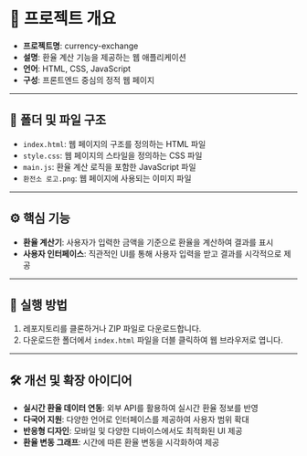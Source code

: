# 🧩 프로젝트 개요

- **프로젝트명**: currency-exchange
- **설명**: 환율 계산 기능을 제공하는 웹 애플리케이션
- **언어**: HTML, CSS, JavaScript
- **구성**: 프론트엔드 중심의 정적 웹 페이지

---

## 📁 폴더 및 파일 구조

- `index.html`: 웹 페이지의 구조를 정의하는 HTML 파일
- `style.css`: 웹 페이지의 스타일을 정의하는 CSS 파일
- `main.js`: 환율 계산 로직을 포함한 JavaScript 파일
- `환전소 로고.png`: 웹 페이지에 사용되는 이미지 파일

---

## ⚙️ 핵심 기능

- **환율 계산기**: 사용자가 입력한 금액을 기준으로 환율을 계산하여 결과를 표시
- **사용자 인터페이스**: 직관적인 UI를 통해 사용자 입력을 받고 결과를 시각적으로 제공

---

## 🚀 실행 방법

1. 레포지토리를 클론하거나 ZIP 파일로 다운로드합니다.
2. 다운로드한 폴더에서 `index.html` 파일을 더블 클릭하여 웹 브라우저로 엽니다.

---

## 🛠️ 개선 및 확장 아이디어

- **실시간 환율 데이터 연동**: 외부 API를 활용하여 실시간 환율 정보를 반영
- **다국어 지원**: 다양한 언어로 인터페이스를 제공하여 사용자 범위 확대
- **반응형 디자인**: 모바일 및 다양한 디바이스에서도 최적화된 UI 제공
- **환율 변동 그래프**: 시간에 따른 환율 변동을 시각화하여 제공
